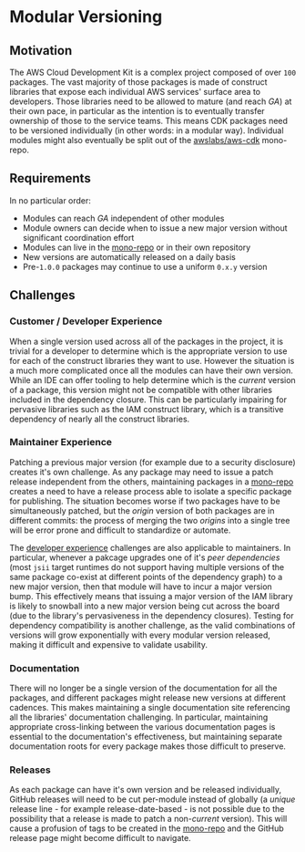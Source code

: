 # Modular Versioning
## Motivation
The AWS Cloud Development Kit is a complex project composed of over `100` packages. The vast
majority of those packages is made of construct libraries that expose each individual AWS services'
surface area to developers. Those libraries need to be allowed to mature (and reach *GA*) at their
own pace, in particular as the intention is to eventually transfer ownership of those to the service
teams. This means CDK packages need to be versioned individually (in other words: in a modular way).
Individual modules might also eventually be split out of the [awslabs/aws-cdk] mono-repo.

## Requirements
In no particular order:

* Modules can reach *GA* independent of other modules
* Module owners can decide when to issue a new major version without significant coordination effort
* Modules can live in the [mono-repo][awslabs/aws-cdk] or in their own repository
* New versions are automatically released on a daily basis
* Pre-`1.0.0` packages may continue to use a uniform `0.x.y` version

## Challenges
### Customer / Developer Experience
When a single version used across all of the packages in the project, it is trivial for a developer
to determine which is the appropriate version to use for each of the construct libraries they want
to use. However the situation is a much more complicated once all the modules can have their own
version. While an IDE can offer tooling to help determine which is the *current* version of a
package, this version might not be compatible with other libraries included in the dependency
closure. This can be particularly impairing for pervasive libraries such as the IAM construct
library, which is a transitive dependency of nearly all the construct libraries.

### Maintainer Experience
Patching a previous major version (for example due to a security disclosure) creates it's own
challenge. As any package may need to issue a patch release independent from the others, maintaining
packages in a [mono-repo][awslabs/aws-cdk] creates a need to have a release process able to isolate
a specific package for publishing. The situation becomes worse if two packages have to be
simultaneously patched, but the *origin* version of both packages are in different commits: the
process of merging the two *origins* into a single tree will be error prone and difficult to
standardize or automate.

The [developer experience](#customer-developer-experience) challenges are also applicable to
maintainers. In particular, whenever a pakcage upgrades one of it's *peer dependencies* (most `jsii`
target runtimes do not support having multiple versions of the same package co-exist at different
points of the dependency graph) to a new major version, then that module will have to incur a major
version bump. This effectively means that issuing a major version of the IAM library is likely to
snowball into a new major version being cut across the board (due to the library's pervasiveness in
the dependency closures). Testing for dependency compatibility is another challenge, as the valid
combinations of versions will grow exponentially with every modular version released, making it
difficult and expensive to validate usability.

### Documentation
There will no longer be a single version of the documentation for all the packages, and different
packages might release new versions at different cadences. This makes maintaining a single
documentation site referencing all the libraries' documentation challenging. In particular,
maintaining appropriate cross-linking between the various documentation pages is essential to the
documentation's effectiveness, but maintaining separate documentation roots for every package makes
those difficult to preserve.

### Releases
As each package can have it's own version and be released individually, GitHub releases will need to
be cut per-module instead of globally (a *unique* release line - for example release-date-based - is
not possible due to the possibility that a release is made to patch a non-*current* version). This
will cause a profusion of tags to be created in the [mono-repo][awslabs/aws-cdk] and the GitHub
release page might become difficult to navigate.

<!-- References: -->
[awslabs/aws-cdk]: https://github.com/awslabs/aws-cdk
